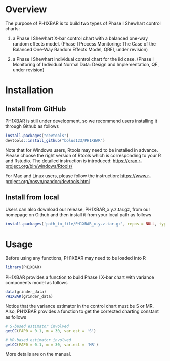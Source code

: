 # Overview
The purpose of PH1XBAR is to build two types of Phase I Shewhart control charts:  
1. a Phase I Shewhart X-bar control chart with a balanced one-way random effects model. (Phase I Process Monitoring: The Case of the Balanced One-Way Random Effects Model, QREI, under revision)  

2. a Phase I Shewhart individual control chart for the iid case. (Phase I Monitoring of Individual Normal Data: Design and Implementation, QE, under revision)

# Installation

## Install from GitHub

PH1XBAR is still under development, so we recommend users installing it through Github as follows

``` r
install.packages("devtools")
devtools::install_github("bolus123/PH1XBAR")
```

Note that for Windows users,  Rtools may need to be installed in advance.  Please choose the right version of Rtools which is corresponding to your R and Rstudio.  The detailed instruction is introduced: https://cran.r-project.org/bin/windows/Rtools/

For Mac and Linux users, please follow the instruction: https://www.r-project.org/nosvn/pandoc/devtools.html

## Install from local

Users can also download our release, PH1XBAR_x.y.z.tar.gz, from our homepage on Github and then install it from your local path as follows
``` r
install.packages('path_to_file/PH1XBAR_x.y.z.tar.gz', repos = NULL, type="source")
```


# Usage

Before using any functions, PH1XBAR may need to be loaded into R

``` r
library(PH1XBAR)
```

PH1XBAR provides a function to build Phase I X-bar chart with variance components model as follows

``` r
data(grinder_data)
PH1XBAR(grinder_data)
```

Notice that the variance estimator in the control chart must be S or MR. Also, PH1XBAR provides a function to get the corrected charting constant as follows

``` r
# S-based estimator involved
getCC(FAP0 = 0.1, m = 30, var.est = 'S')

# MR-based estimator involved
getCC(FAP0 = 0.1, m = 30, var.est = 'MR')
```

More details are on the manual.
